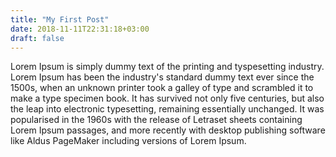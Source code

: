 ```yaml
---
title: "My First Post"
date: 2018-11-11T22:31:18+03:00
draft: false
---
```


Lorem Ipsum is simply dummy text of the printing and tyspesetting industry. Lorem Ipsum has been the industry's standard dummy text ever since the 1500s, when an unknown printer took a galley of type and scrambled it to make a type specimen book. It has survived not only five centuries, but also the leap into electronic typesetting, remaining essentially unchanged. It was popularised in the 1960s with the release of Letraset sheets containing Lorem Ipsum passages, and more recently with desktop publishing software like Aldus PageMaker including versions of Lorem Ipsum.